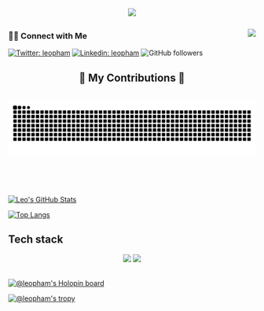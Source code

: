 <h1 align="center">
    <img src="https://readme-typing-svg.herokuapp.com/?font=Righteous&size=35&center=true&vCenter=true&width=500&height=70&duration=3000&lines=Hello!+👋;+I'm+Leo+Pham!;" />
</h1>


<img align="right" src="https://visitor-badge.laobi.icu/badge?page_id=HongThaiPham.HongThaiPham" />

<h3> 🤝🏻 Connect with Me </h3>

[![Twitter: leopham](https://img.shields.io/twitter/follow/leopham?style=for-the-badge)](https://twitter.com/leopham_it)
[![Linkedin: leopham](https://img.shields.io/badge/Linkedin-leopham-blue?style=for-the-badge&logo=Linkedin&logoColor=white)](https://www.linkedin.com/in/leo-pham-1208/)
![GitHub followers](https://img.shields.io/github/followers/hongthaipham?style=for-the-badge&logo=github)

<div align="center">
  <h2>🐍 My Contributions 🐍</h2>
  <br>
  <img alt="snake eating my contributions" src="https://raw.githubusercontent.com/HongThaiPham/HongThaiPham/output/github-contribution-grid-snake.svg" />
  
  <br/><br/><br/>
</div>

[![Leo's GitHub Stats](https://github-readme-stats.vercel.app/api?username=hongthaipham&show_icons=true&count_private=true&theme=darcula)](https://github.com/hongthaipham)

[![Top Langs](https://github-readme-stats.vercel.app/api/top-langs/?username=hongthaipham&layout=compact)](https://github.com/hongthaipham)


## Tech stack
<div align="center">
    <img src="https://skillicons.dev/icons?i=github,git,docker,linux,aws" />
    <img src="https://skillicons.dev/icons?i=python,rust,typescript,c#,dotnet" /><br>
</div>


<br>


[![@leopham's Holopin board](https://holopin.io/api/user/board?user=leopham)](https://holopin.io/@leopham)

[![@leopham's tropy](https://github-profile-trophy.vercel.app/?username=HongThaiPham)](https://github-profile-trophy.vercel.app/?username=HongThaiPham)





